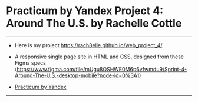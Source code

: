 # Practicum by Yandex Project 4: Around The U.S.  by Rachelle Cottle

----
* Here is my project https://rach8elle.github.io/web_project_4/

* A responsive single page site in HTML and CSS, designed from these Figma specs (https://www.figma.com/file/mUgu8OSHWE0M6p6vfwmdu9/Sprint-4-Around-The-U.S.-desktop-mobile?node-id=0%3A1)

* [Practicum by Yandex](https://www.practicum.yandex.com "Practicum by Yandex")


----
